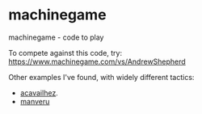# machinegame
machinegame - code to play

To compete against this code, try: https://www.machinegame.com/vs/AndrewShepherd

Other examples I've found, with widely different tactics:

- [acavailhez](https://www.machinegame.com/vs/acavailhez).
- [manveru](https://www.machinegame.com/vs/manveru)
